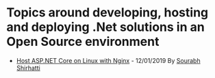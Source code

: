 # Topics around developing, hosting and deploying .Net solutions in an Open Source environment

- [Host ASP.NET Core on Linux with Nginx](https://docs.microsoft.com/en-us/aspnet/core/host-and-deploy/linux-nginx?view=aspnetcore-3.1) - 12/01/2019 By [Sourabh Shirhatti](https://twitter.com/sshirhatti)  
